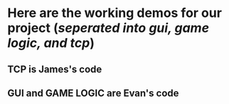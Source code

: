 # Here are the working demos for our project (*seperated into gui, game logic, and tcp*)
## TCP is James's code
## GUI and GAME LOGIC are Evan's code

